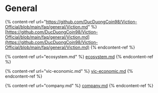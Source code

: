 # General

{% content-ref url="https://github.com/DucDuongCoin98/Viction-Official/blob/main/faq/general/Viction.md" %}
[https://github.com/DucDuongCoin98/Viction-Official/blob/main/faq/general/Viction.md](https://github.com/DucDuongCoin98/Viction-Official/blob/main/faq/general/Viction.md)
{% endcontent-ref %}

{% content-ref url="ecosystem.md" %}
[ecosystem.md](ecosystem.md)
{% endcontent-ref %}

{% content-ref url="vic-economic.md" %}
[vic-economic.md](vic-economic.md)
{% endcontent-ref %}

{% content-ref url="company.md" %}
[company.md](company.md)
{% endcontent-ref %}
